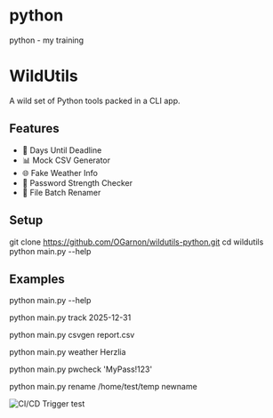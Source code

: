 # python
python - my training

# WildUtils

A wild set of Python tools packed in a CLI app.

## Features

- 📆 Days Until Deadline
- 📊 Mock CSV Generator
- 🌐 Fake Weather Info
- 🔐 Password Strength Checker
- 🔁 File Batch Renamer

## Setup

git clone https://github.com/OGarnon/wildutils-python.git
cd wildutils
python main.py --help

## Examples

python main.py --help

python main.py track 2025-12-31

python main.py csvgen report.csv

python main.py weather Herzlia

python main.py pwcheck 'MyPass!123'

python main.py rename  /home/test/temp newname

![CI/CD](https://github.com/OGarnon/wildutils-python/actions/workflows/ci-cd.yml/badge.svg)
Trigger test
